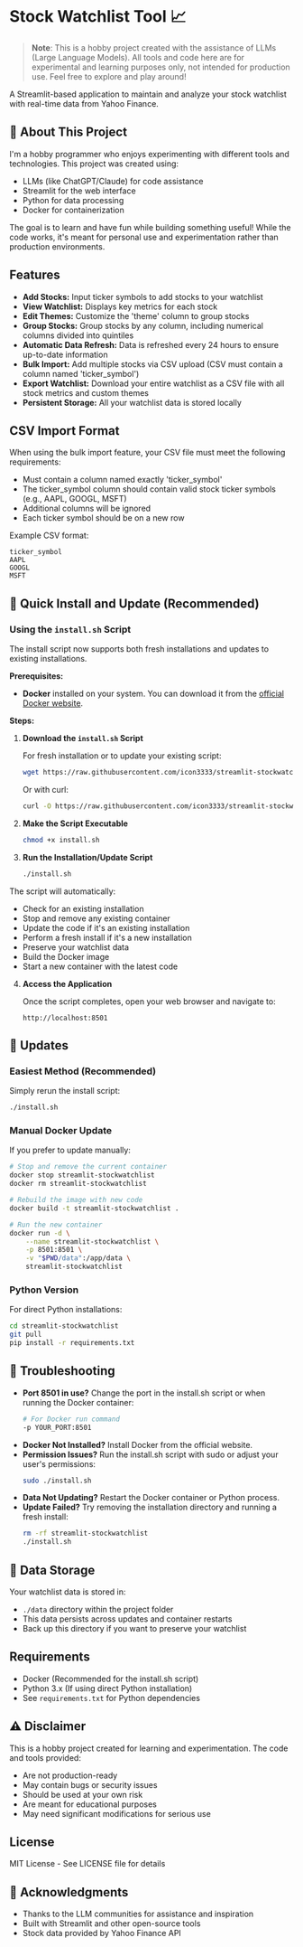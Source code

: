 # Stock Watchlist Tool 📈

> **Note**: This is a hobby project created with the assistance of LLMs (Large Language Models). All tools and code here are for experimental and learning purposes only, not intended for production use. Feel free to explore and play around!

A Streamlit-based application to maintain and analyze your stock watchlist with real-time data from Yahoo Finance.

## 👋 About This Project

I'm a hobby programmer who enjoys experimenting with different tools and technologies. This project was created using:

- LLMs (like ChatGPT/Claude) for code assistance
- Streamlit for the web interface
- Python for data processing
- Docker for containerization

The goal is to learn and have fun while building something useful! While the code works, it's meant for personal use and experimentation rather than production environments.

## Features

- **Add Stocks:** Input ticker symbols to add stocks to your watchlist
- **View Watchlist:** Displays key metrics for each stock
- **Edit Themes:** Customize the 'theme' column to group stocks
- **Group Stocks:** Group stocks by any column, including numerical columns divided into quintiles
- **Automatic Data Refresh:** Data is refreshed every 24 hours to ensure up-to-date information
- **Bulk Import:** Add multiple stocks via CSV upload (CSV must contain a column named 'ticker_symbol')
- **Export Watchlist:** Download your entire watchlist as a CSV file with all stock metrics and custom themes
- **Persistent Storage:** All your watchlist data is stored locally

## CSV Import Format

When using the bulk import feature, your CSV file must meet the following requirements:
- Must contain a column named exactly 'ticker_symbol'
- The ticker_symbol column should contain valid stock ticker symbols (e.g., AAPL, GOOGL, MSFT)
- Additional columns will be ignored
- Each ticker symbol should be on a new row

Example CSV format:
```csv
ticker_symbol
AAPL
GOOGL
MSFT
```

## 🚀 Quick Install and Update (Recommended)

### Using the `install.sh` Script

The install script now supports both fresh installations and updates to existing installations.

**Prerequisites:**

- **Docker** installed on your system. You can download it from the [official Docker website](https://www.docker.com/get-started).

**Steps:**

1. **Download the `install.sh` Script**

   For fresh installation or to update your existing script:

   ```bash
   wget https://raw.githubusercontent.com/icon3333/streamlit-stockwatchlist/main/install.sh
   ```

   Or with curl:

   ```bash
   curl -O https://raw.githubusercontent.com/icon3333/streamlit-stockwatchlist/main/install.sh
   ```

2. **Make the Script Executable**

   ```bash
   chmod +x install.sh
   ```

3. **Run the Installation/Update Script**

   ```bash
   ./install.sh
   ```

The script will automatically:
- Check for an existing installation
- Stop and remove any existing container
- Update the code if it's an existing installation
- Perform a fresh install if it's a new installation
- Preserve your watchlist data
- Build the Docker image
- Start a new container with the latest code

4. **Access the Application**

   Once the script completes, open your web browser and navigate to:
   ```
   http://localhost:8501
   ```

## 🔄 Updates

### Easiest Method (Recommended)
Simply rerun the install script:
```bash
./install.sh
```

### Manual Docker Update

If you prefer to update manually:

```bash
# Stop and remove the current container
docker stop streamlit-stockwatchlist
docker rm streamlit-stockwatchlist

# Rebuild the image with new code
docker build -t streamlit-stockwatchlist .

# Run the new container
docker run -d \
    --name streamlit-stockwatchlist \
    -p 8501:8501 \
    -v "$PWD/data":/app/data \
    streamlit-stockwatchlist
```

### Python Version

For direct Python installations:

```bash
cd streamlit-stockwatchlist
git pull
pip install -r requirements.txt
```

## 🛟 Troubleshooting

- **Port 8501 in use?** Change the port in the install.sh script or when running the Docker container:
  ```bash
  # For Docker run command
  -p YOUR_PORT:8501
  ```
- **Docker Not Installed?** Install Docker from the official website.
- **Permission Issues?** Run the install.sh script with sudo or adjust your user's permissions:
  ```bash
  sudo ./install.sh
  ```
- **Data Not Updating?** Restart the Docker container or Python process.
- **Update Failed?** Try removing the installation directory and running a fresh install:
  ```bash
  rm -rf streamlit-stockwatchlist
  ./install.sh
  ```

## 💾 Data Storage

Your watchlist data is stored in:
- `./data` directory within the project folder
- This data persists across updates and container restarts
- Back up this directory if you want to preserve your watchlist

## Requirements

- Docker (Recommended for the install.sh script)
- Python 3.x (If using direct Python installation)
- See `requirements.txt` for Python dependencies

## ⚠️ Disclaimer

This is a hobby project created for learning and experimentation. The code and tools provided:
- Are not production-ready
- May contain bugs or security issues
- Should be used at your own risk
- Are meant for educational purposes
- May need significant modifications for serious use

## License

MIT License - See LICENSE file for details

## 🙏 Acknowledgments

- Thanks to the LLM communities for assistance and inspiration
- Built with Streamlit and other open-source tools
- Stock data provided by Yahoo Finance API